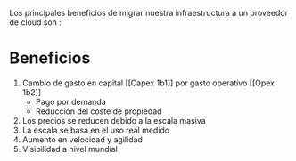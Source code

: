 Los principales beneficios de migrar nuestra infraestructura a un proveedor de cloud son :

# Beneficios

1. Cambio de gasto en capital [[Capex 1b1]] por gasto operativo [[Opex 1b2]]
	-  Pago por demanda
	- Reducción del coste de propiedad
2. Los precios se reducen debido a la escala masiva
3. La escala se basa en el uso real medido
4. Aumento en velocidad y agilidad
5. Visibilidad a nivel mundial 

